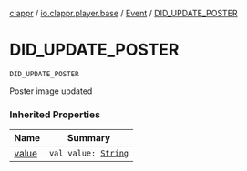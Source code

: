 [clappr](../../index.md) / [io.clappr.player.base](../index.md) / [Event](index.md) / [DID_UPDATE_POSTER](./-d-i-d_-u-p-d-a-t-e_-p-o-s-t-e-r.md)

# DID_UPDATE_POSTER

`DID_UPDATE_POSTER`

Poster image updated

### Inherited Properties

| Name | Summary |
|---|---|
| [value](value.md) | `val value: `[`String`](https://kotlinlang.org/api/latest/jvm/stdlib/kotlin/-string/index.html) |
